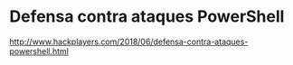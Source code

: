 # Defensa contra ataques PowerShell
http://www.hackplayers.com/2018/06/defensa-contra-ataques-powershell.html
